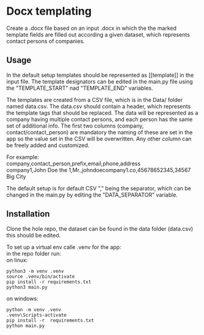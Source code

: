 # Docx templating

Create a .docx file based on an input .docx in which the the marked template fields are filled out 
according a given dataset, which represents contact persons of companies.

 ## Usage
In the default setup templates should be represented as [[template]] in the input file.
The template designators can be edited in the main.py file using the "TEMPLATE_START" nad
"TEMPLATE_END" variables.

The templates are created from a CSV file, which is in the Data/ folder named data.csv.
The data.csv should contain a header, which represents the template tags that should be replaced.
The data will be represented as a company having multiple contact persons, and each person
has the same set of additional info. The first two columns (company, contact/contact_person) are
mandatory the naming of these are set in the app so the value set in the CSV will be overwritten.
Any other column can be freely added and customized.

For example:  
company,contact_person,prefix,email,phone,address  
company1,John Doe the 1,Mr.,johndoecompany1.co,45678652345,34567 Big City  

The default setup is for default CSV "," being the separator, which can be changed in the main.py
by editing the "DATA_SEPARATOR" variable.

## Installation

Clone the hole repo, the dataset can be found in the data folder (data.csv) this should be edited.

To set up a virtual env calle .venv for the app:  
in the repo folder run:  
on linux:
```
python3 -m venv .venv
source .venv/bin/activate
pip install -r requirements.txt
python3 main.py
```

on windows:
```
python -m venv .venv
.venv\Scripts-activate
pip install -r  requirements.txt
python main.py
```
